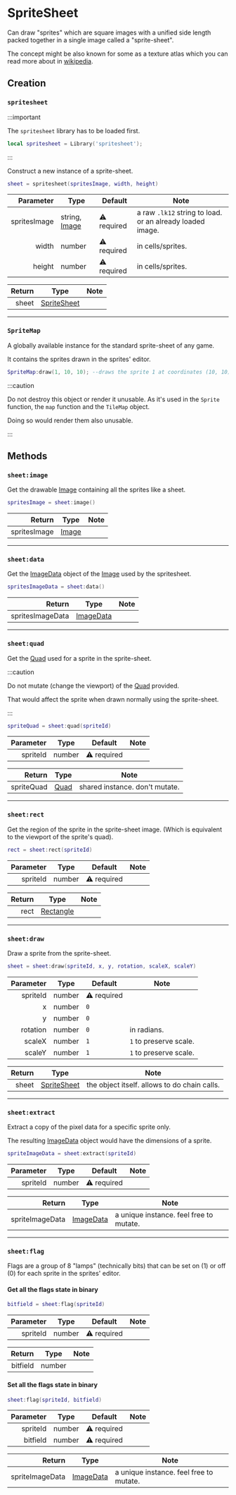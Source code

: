 
# SpriteSheet

Can draw "sprites" which are square images with a unified side length
packed together in a single image called a "sprite-sheet".

The concept might be also known for some as a texture atlas
which you can read more about in [wikipedia](https://en.wikipedia.org/wiki/Texture_atlas).

## Creation

### `spritesheet`

:::important

The `spritesheet` library has to be loaded first.

```lua
local spritesheet = Library('spritesheet');
```

:::

Construct a new instance of a sprite-sheet.

```lua
sheet = spritesheet(spritesImage, width, height)
```

|    Parameter | Type            | Default     | Note                                                      |
|-------------:|-----------------|-------------|-----------------------------------------------------------|
| spritesImage | string, [Image] | ⚠️ required | a raw `.lk12` string to load. or an already loaded image. |
|        width | number          | ⚠️ required | in cells/sprites.                                         |
|       height | number          | ⚠️ required | in cells/sprites.                                         |

| Return | Type          | Note |
|-------:|---------------|------|
|  sheet | [SpriteSheet] |      |

---

### `SpriteMap`

A globally available instance for the standard sprite-sheet of any game.

It contains the sprites drawn in the sprites' editor.

```lua
SpriteMap:draw(1, 10, 10); --draws the sprite 1 at coordinates (10, 10).
```

:::caution

Do not destroy this object or render it unusable.
As it's used in the `Sprite` function, the `map` function and the `TileMap` object.

Doing so would render them also unusable.

:::

## Methods

### `sheet:image`

Get the drawable [Image] containing all the sprites like a sheet.

```lua
spritesImage = sheet:image() 
```

|       Return | Type    | Note |
|-------------:|---------|------|
| spritesImage | [Image] |      |

---

### `sheet:data`

Get the [ImageData] object of the [Image] used by the spritesheet.

```lua
spritesImageData = sheet:data()
```

|           Return | Type        | Note |
|-----------------:|-------------|------|
| spritesImageData | [ImageData] |      |

---

### `sheet:quad`

Get the [Quad] used for a sprite in the sprite-sheet.

:::caution

Do not mutate (change the viewport) of the [Quad] provided.

That would affect the sprite when drawn normally using the sprite-sheet.

:::

```lua
spriteQuad = sheet:quad(spriteId)
```

| Parameter | Type   | Default     | Note |
|----------:|--------|-------------|------|
|  spriteId | number | ⚠️ required |      |

|     Return | Type   | Note                           |
|-----------:|--------|--------------------------------|
| spriteQuad | [Quad] | shared instance. don't mutate. |

---

### `sheet:rect`

Get the region of the sprite in the sprite-sheet image.
(Which is equivalent to the viewport of the sprite's quad).

```lua
rect = sheet:rect(spriteId)
```

| Parameter | Type   | Default     | Note |
|----------:|--------|-------------|------|
|  spriteId | number | ⚠️ required |      |

| Return | Type        | Note |
|-------:|-------------|------|
|   rect | [Rectangle] |      |

---

### `sheet:draw`

Draw a sprite from the sprite-sheet.

```lua
sheet = sheet:draw(spriteId, x, y, rotation, scaleX, scaleY)
```

|   Parameter | Type        | Default     | Note                   |
|------------:|-------------|-------------|------------------------|
|    spriteId | number      | ⚠️ required |                        |
|           x | number      | `0`         |                        |
|           y | number      | `0`         |                        |
|    rotation | number      | `0`         | in radians.            |
|      scaleX | number      | `1`         | `1` to preserve scale. |
|      scaleY | number      | `1`         | `1` to preserve scale. |

| Return | Type          | Note                                         |
|-------:|---------------|----------------------------------------------|
|  sheet | [SpriteSheet] | the object itself. allows to do chain calls. |

---

### `sheet:extract`

Extract a copy of the pixel data for a specific sprite only.

The resulting [ImageData] object would have the dimensions of a sprite.

```lua
spriteImageData = sheet:extract(spriteId)
```

| Parameter | Type   | Default     | Note |
|----------:|--------|-------------|------|
|  spriteId | number | ⚠️ required |      |

|          Return | Type        | Note                                    |
|----------------:|-------------|-----------------------------------------|
| spriteImageData | [ImageData] | a unique instance. feel free to mutate. |

---

### `sheet:flag`

Flags are a group of 8 "lamps" (technically bits) that can be set on (1) or off (0)
for each sprite in the sprites' editor.

#### Get all the flags state in binary

```lua
bitfield = sheet:flag(spriteId)
```

| Parameter | Type   | Default     | Note |
|----------:|--------|-------------|------|
|  spriteId | number | ⚠️ required |      |

|   Return | Type   | Note |
|---------:|--------|------|
| bitfield | number |      |

#### Set all the flags state in binary

```lua
sheet:flag(spriteId, bitfield)
```

| Parameter | Type   | Default     | Note |
|----------:|--------|-------------|------|
|  spriteId | number | ⚠️ required |      |
|  bitfield | number | ⚠️ required |      |

|          Return | Type        | Note                                    |
|----------------:|-------------|-----------------------------------------|
| spriteImageData | [ImageData] | a unique instance. feel free to mutate. |

[SpriteSheet]: #
[Image]: ./image
[ImageData]: ./imagedata
[Quad]: ./quad
[Rectangle]: ../miscellaneous/utilities#Rectangle
